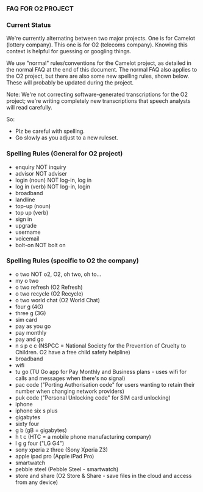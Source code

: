### FAQ FOR O2 PROJECT

### Current Status

We're currently alternating between two major projects. One is for Camelot (lottery company). This one is for O2 (telecoms company). Knowing this context is helpful for guessing or googling things.

We use "normal" rules/conventions for the Camelot project, as detailed in the normal FAQ at the end of this document. The normal FAQ also applies to the O2 project, but there are also some new spelling rules, shown below. These will probably be updated during the project.

Note: We're not correcting software-generated transcriptions for the O2 project; we're writing completely new transcriptions that speech analysts will read carefully.

So:
- Plz be careful with spelling.
- Go slowly as you adjust to a new ruleset.


### Spelling Rules (General for O2 project)

- enquiry	NOT inquiry
- advisor	NOT adviser
- login (noun) 	NOT log-in, log in
- log in (verb)	NOT log-in, login
- broadband		
- landline		
- top-up (noun)		
- top up (verb)		
- sign in		
- upgrade		
- username		
- voicemail		
- bolt-on	NOT bolt on


### Spelling Rules (specific to O2 the company)

- o two 	NOT o2, O2, oh two, oh to...
- my o two
- o two refresh	(O2 Refresh)
- o two recycle	(O2 Recycle)
- o two world chat	(O2 World Chat)
- four g	(4G)
- three g	(3G)
- sim card
- pay as you go
- pay monthly
- pay and go
- n s p c c		(NSPCC = National Society for the Prevention of Cruelty to Children. O2 have a free child safety helpline)
- broadband
- wifi
- tu go		(TU Go app for Pay Monthly and Business plans - uses wifi for calls and messages when there's no signal)
- pac code	("Porting Authorisation code" for users wanting to retain their number when changing network providers)
- puk code	("Personal Unlocking code" for SIM card unlocking)
- iphone
- iphone six s plus
- gigabytes
- sixty four
- g b 	(gB = gigabytes)
- h t c		(HTC = a mobile phone manufacturing company)
- l g g four 	("LG G4")
- sony xperia z three	(Sony Xperia Z3)
- apple ipad pro 	(Apple iPad Pro)
- smartwatch
- pebble steel	(Pebble Steel - smartwatch)
- store and share		(O2 Store & Share - save files in the cloud and access from any device)

